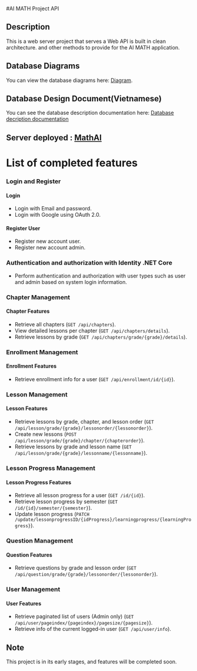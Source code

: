 #AI MATH Project API

## Description
This is a web server project that serves a Web API is built in clean architecture. and other methods to provide for the AI MATH application.


## Database Diagrams
You can view the database diagrams here: [Diagram](https://drive.google.com/file/d/1dCQlsKq4xj6aVVHFX50BjKBlHccZ5VFS/view?usp=sharing).

## Database Design Document(Vietnamese)
You can see the database description documentation here: [Database decription documentation](https://docs.google.com/document/d/1EUYu1MsdauokZdI1mm8KIGOXaniLo3ib/edit)

## Server deployed : [MathAI](https://mathai.id.vn/swagger/index.html)

# List of completed features

### Login and Register
#### Login
+ Login with Email and password.
+ Login with Google using OAuth 2.0.
#### Register User
+ Register new account user.
+ Register new account admin.
### Authentication and authorization with Identity .NET Core

- Perform authentication and authorization with user types such as user and admin based on system login information.

### Chapter Management
#### Chapter Features
+ Retrieve all chapters (`GET /api/chapters`).
+ View detailed lessons per chapter (`GET /api/chapters/details`).
+ Retrieve lessons by grade (`GET /api/chapters/grade/{grade}/details`).

### Enrollment Management
#### Enrollment Features
+ Retrieve enrollment info for a user (`GET /api/enrollment/id/{id}`).

### Lesson Management
#### Lesson Features
+ Retrieve lessons by grade, chapter, and lesson order (`GET /api/lesson/grade/{grade}/lessonorder/{lessonorder}`).
+ Create new lessons (`POST /api/lesson/grade/{grade}/chapter/{chapterorder}`).
+ Retrieve lessons by grade and lesson name (`GET /api/lesson/grade/{grade}/lessonname/{lessonname}`).

### Lesson Progress Management
#### Lesson Progress Features
+ Retrieve all lesson progress for a user (`GET /id/{id}`).
+ Retrieve lesson progress by semester (`GET /id/{id}/semester/{semester}`).
+ Update lesson progress (`PATCH /update/lessonprogressID/{idProgress}/learningprogress/{learningProgress}`).

### Question Management
#### Question Features
+ Retrieve questions by grade and lesson order (`GET /api/question/grade/{grade}/lessonorder/{lessonorder}`).

### User Management
#### User Features
+ Retrieve paginated list of users (Admin only) (`GET /api/user/pageindex/{pageindex}/pagesize/{pagesize}`).
+ Retrieve info of the current logged-in user (`GET /api/user/info`).

## Note
This project is in its early stages, and features will be completed soon.


